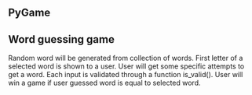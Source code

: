 ## PyGame
## Word guessing game
Random word  will be generated from collection of words.
First letter of a selected word is shown to a user.
User will get some specific attempts to get a word.
Each input is validated through a function is_valid().
User will win a game if user guessed word is equal to selected word.

